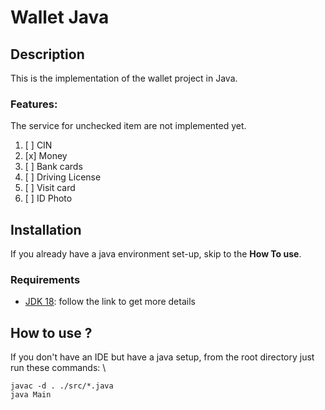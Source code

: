 # Wallet Java

## Description
This is the implementation of the wallet project in Java.
### Features:
The service for unchecked item are not implemented yet.
1. [ ] CIN
2. [x] Money
3. [ ] Bank cards
4. [ ] Driving License
5. [ ] Visit card
6. [ ] ID Photo

## Installation
If you already have a java environment set-up, skip to the **How To use**.
### Requirements
* [JDK 18](): follow the link to get more details 


## How to use ?
If you don't have an IDE but have a java setup, from the root directory just run these commands: \
```
javac -d . ./src/*.java
java Main
```
